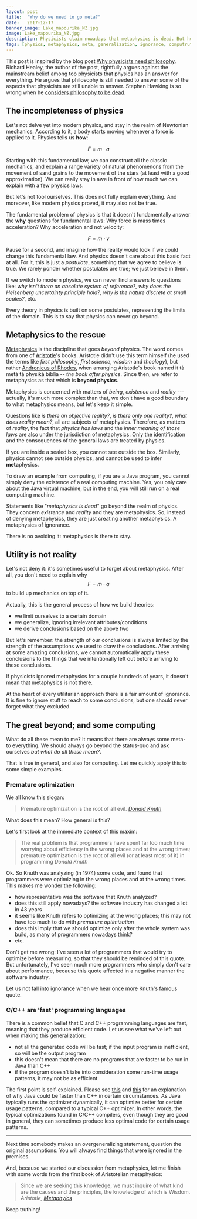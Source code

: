 ```yaml
---
layout: post
title:  "Why do we need to go meta?"
date:   2017-12-17
banner_image: Lake_mapourika_NZ.jpg
image: Lake_mapourika_NZ.jpg
description: Physicists claim nowadays that metaphysics is dead. But how can they make claims about what's beyond physics? They can't. There are always hidden assumptions. We can learn something from this.
tags: [physics, metaphysics, meta, generalization, ignorance, computruthing]
---
```


This post is inspired by the blog post [Why physicists need philosophy](https://blog.oup.com/2017/12/physicists-need-philosophy/). Richard Healey, the author of the post, rightfully argues against the mainstream belief among top physicists that physics has an answer for everything. He argues that philosophy is still needed to answer some of the aspects that physicists are still unable to answer. Stephen Hawking is so wrong when he [considers philosophy to be dead](http://www.telegraph.co.uk/technology/google/8520033/Stephen-Hawking-tells-Google-philosophy-is-dead.html).


## The incompleteness of physics

Let's not delve yet into modern physics, and stay in the realm of Newtonian mechanics. According to it, a body starts moving whenever a force is applied to it. Physics tells us **how**:

$$F = m \cdot a$$

Starting with this fundamental law, we can construct all the classic mechanics, and explain a range variety of natural phenomenons from the movement of sand grains to the movement of the stars (at least with a good approximation). We can really stay in awe in front of how much we can explain with a few physics laws.

But let's not fool ourselves. This does not fully explain everything. And moreover, like modern physics proved, it may also not be true.

The fundamental problem of physics is that it doesn't fundamentally answer the **why** questions for fundamental laws: Why force is mass times acceleration? Why acceleration and not velocity:

$$F = m \cdot v$$

Pause for a second, and imagine how the reality would look if we could change this fundamental law. And physics doesn't care about this basic fact at all. For it, this is just a _postulate_, something that we agree to believe is true. We rarely ponder whether postulates are true; we just believe in them.

If we switch to modern physics, we can never find answers to questions like: _why isn't there an absolute system of reference?_, _why does the Heisenberg uncertainty principle hold?_, _why is the nature discrete at small scales?_, etc.

Every theory in physics is built on some postulates, representing the limits of the domain. This is to say that physics can never go beyond.

## Metaphysics to the rescue

[Metaphysics](https://plato.stanford.edu/entries/metaphysics/) is the discipline that goes _beyond_ physics. The word comes from one of [Aristotle](https://en.wikipedia.org/wiki/Aristotle)'s books. Aristotle didn't use this term himself (he used the terms like _first philosophy_, _first science_, _wisdom_ and _theology_), but rather [Andronicus of Rhodes](https://en.wikipedia.org/wiki/Andronicus_of_Rhodes), when arranging Aristotle's book named it tà metà tà physikà biblía -- _the book after physics_. Since then, we refer to metaphysics as that which is **beyond physics**.

Metaphysics is concerned with matters of _being_, _existence_ and _reality_ --- actually, it's much more complex than that, we don't have a good boundary to what metaphysics means, but let's keep it simple.

Questions like _is there an objective reality?_, _is there only one reality?_, _what does reality mean?_, all are subjects of metaphysics. Therefore, as matters of _reality_, the fact that _physics has laws_ and the _inner meaning of those laws_ are also under the jurisdiction of metaphysics. Only the identification and the consequences of the general laws are treated by physics.

If you are inside a sealed box, you cannot see outside the box. Similarly, physics cannot see outside physics, and cannot be used to infer **meta**physics.

To draw an example from computing, if you are a Java program, you cannot simply deny the existence of a real computing machine. Yes, you only care about the Java virtual machine, but in the end, you will still run on a real computing machine.

Statements like "_metaphysics is dead_" go beyond the realm of physics. They concern _existence_ and _reality_ and they are metaphysics. So, instead of denying metaphysics, they are just creating another metaphysics. A metaphysics of ignorance.

There is no avoiding it: metaphysics is there to stay.


## Utility is not reality

Let's not deny it: it's sometimes useful to forget about metaphysics. After all, you don't need to explain why $$F = m \cdot a$$ to build up mechanics on top of it.

Actually, this is the general process of how we build theories:
- we limit ourselves to a certain domain
- we generalize, ignoring irrelevant attributes/conditions
- we derive conclusions based on the above two

But let's remember: the strength of our conclusions is always limited by the strength of the assumptions we used to draw the conclusions. After arriving at some amazing conclusions, we cannot automatically apply these conclusions to the things that we intentionally left out before arriving to these conclusions.

If physicists ignored metaphysics for a couple hundreds of years, it doesn't mean that metaphysics is not there.

At the heart of every utilitarian approach there is a fair amount of ignorance. It is fine to ignore stuff to reach to some conclusions, but one should never forget what they excluded.


## The great beyond; and some computing

What do all these mean to me? It means that there are always some meta- to everything. We should always go beyond the status-quo and ask ourselves _but what do all these mean?_.

That is true in general, and also for computing. Let me quickly apply this to some simple examples.

### Premature optimization

We all know this slogan:
> Premature optimization is the root of all evil. <cite>[Donald Knuth](https://en.wikiquote.org/wiki/Donald_Knuth)</cite>

What does this mean? How general is this?

Let's first look at the immediate context of this maxim:
> The real problem is that programmers have spent far too much time worrying about efficiency in the wrong places and at the wrong times; premature optimization is the root of all evil (or at least most of it) in programming <cite>Donald Knuth</cite>

Ok. So Knuth was analyzing (in 1974) some code, and found that programmers were optimizing in the wrong places and at the wrong times. This makes me wonder the following:
- how representative was the software that Knuth analyzed?
- does this still apply nowadays? the software industry has changed a lot in 43 years
- it seems like Knuth refers to optimizing at the wrong places; this may not have too much to do with _premature optimization_
- does this imply that we should optimize only after the whole system was build, as many of programmers nowadays think?
- etc.

Don't get me wrong: I've seen a lot of programmers that would try to optimize before measuring, so that they should be reminded of this quote. But unfortunately, I've seen much more programmers who simply don't care about performance, because this quote affected in a negative manner the software industry.

Let us not fall into ignorance when we hear once more Knuth's famous quote.

### C/C++ are 'fast' programming languages

There is a common belief that C and C++ programming languages are fast, meaning that they produce efficient code. Let us see what we've left out when making this generalization:
- not all the generated code will be fast; if the input program is inefficient, so will be the output program
- this doesn't mean that there are no programs that are faster to be run in Java than C++
- if the program doesn't take into consideration some run-time usage patterns, it may not be as efficient

The first point is self-explained. Please see [this](http://scribblethink.org/Computer/javaCbenchmark.html) and [this](https://www.forbes.com/sites/quora/2015/05/26/when-is-java-faster-than-c/#4e18453a3100) for an explanation of why Java could be faster than C++ in certain circumstances. As Java typically runs the optimizer dynamically, it can optimize better for certain usage patterns, compared to a typical C++ optimizer. In other words, the typical optimizations found in C/C++ compilers, even though they are good in general, they can sometimes produce less optimal code for certain usage patterns.

---

Next time somebody makes an overgeneralizing statement, question the original assumptions. You will always find things that were ignored in the premises.

And, because we started our discussion from metaphysics, let me finish with some words from the first book of Aristotelian metaphysics:

> Since we are seeking this knowledge, we must inquire of what kind are the causes and the principles, the knowledge of which is Wisdom. <cite>Aristotle, [Metaphyics](http://classics.mit.edu/Aristotle/metaphysics.1.i.html)</cite>

Keep truthing!

